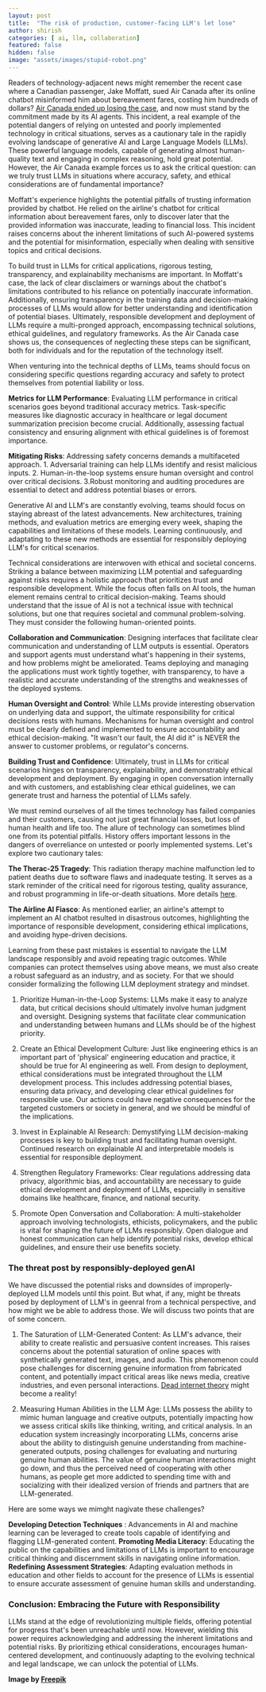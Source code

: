 ```yaml
---
layout: post
title:  "The risk of production, customer-facing LLM's let lose"
author: shirish
categories: [ ai, llm, collaboration]
featured: false
hidden: false
image: "assets/images/stupid-robot.png"
---
```


Readers of technology-adjacent news might remember the recent case where a Canadian passenger, Jake Moffatt, sued Air Canada after its online chatbot misinformed him about bereavement fares, costing him hundreds of dollars? [Air Canada ended up losing the case](https://www.washingtonpost.com/travel/2024/02/18/air-canada-airline-chatbot-ruling/), and now must stand by the commitment made by its AI agents. This incident, a real example of the potential dangers of relying on untested and poorly implemented technology in critical situations, serves as a cautionary tale in the rapidly evolving landscape of generative AI and Large Language Models (LLMs). These powerful language models, capable of generating almost human-quality text and engaging in complex reasoning, hold great potential. However, the Air Canada example forces us to ask the critical question: can we truly trust LLMs in situations where accuracy, safety, and ethical considerations are of fundamental importance?

Moffatt's experience highlights the potential pitfalls of trusting information provided by chatbot. He relied on the airline's chatbot for critical information about bereavement fares, only to discover later that the provided information was inaccurate, leading to financial loss. This incident raises concerns about the inherent limitations of such AI-powered systems and the potential for misinformation, especially when dealing with sensitive topics and critical decisions.

To build trust in LLMs for critical applications, rigorous testing, transparency, and explainability mechanisms are important. In Moffatt's case, the lack of clear disclaimers or warnings about the chatbot's limitations contributed to his reliance on potentially inaccurate information. Additionally, ensuring transparency in the training data and decision-making processes of LLMs would allow for better understanding and identification of potential biases. Ultimately, responsible development and deployment of LLMs require a multi-pronged approach, encompassing technical solutions, ethical guidelines, and regulatory frameworks. As the Air Canada case shows us, the consequences of neglecting these steps can be significant, both for individuals and for the reputation of the technology itself.

When venturing into the technical depths of LLMs, teams should focus on considering specific questions regarding accuracy and safety to protect themselves from potential liability or loss.

__Metrics for LLM Performance__: Evaluating LLM performance in critical scenarios goes beyond traditional accuracy metrics. Task-specific measures like diagnostic accuracy in healthcare or legal document summarization precision become crucial. Additionally, assessing factual consistency and ensuring alignment with ethical guidelines is of foremost importance.

__Mitigating Risks__:  Addressing safety concerns demands a multifaceted approach. 
    1. Adversarial training can help LLMs identify and resist malicious inputs.
    2. Human-in-the-loop systems ensure human oversight and control over critical decisions. 
    3.Robust monitoring and auditing procedures are essential to detect and address potential biases or errors.

Generative AI and LLM's are constantly evolving, teams should focus on staying abreast of the latest advancements. New architectures, training methods, and evaluation metrics are emerging every week, shaping the capabilities and limitations of these models. Learning continuously, and adaptating to these new methods are essential for responsibly deploying LLM's for critical scenarios.

Technical considerations are interwoven with ethical and societal concerns. Striking a balance between maximizing LLM potential and safeguarding against risks requires a holistic approach that prioritizes trust and responsible development. While the focus often falls on AI tools, the human element remains central to critical decision-making. Teams should understand that the issue of AI is not a technical issue with technical solutions, but one that requires societal and communal problem-solving. They must consider the following human-oriented points.

__Collaboration and Communication__: Designing interfaces that facilitate clear communication and understanding of LLM outputs is essential. Operators and support agents must understand what's happening in their systems, and how problems might be ameliorated. Teams deploying and managing the applications must work tightly together, with transparency, to have a realistic and accurate understanding of the strengths and weaknesses of the deployed systems.

__Human Oversight and Control__: While LLMs provide interesting observation on underlying data and support, the ultimate responsibility for critical decisions rests with humans. Mechanisms for human oversight and control must be clearly defined and implemented to ensure accountability and ethical decision-making. "It wasn't our fault, the AI did it" is NEVER the answer to customer problems, or regulator's concerns.

__Building Trust and Confidence__: Ultimately, trust in LLMs for critical scenarios hinges on transparency, explainability, and demonstrably ethical development and deployment. By engaging in open conversation internally and with customers, and establishing clear ethical guidelines, we can generate trust and harness the potential of LLMs safely.

We must remind ourselves of all the times technology has failed companies and their customers, causing not just great financial losses, but loss of human health and life too. The allure of technology can sometimes blind one from its potential pitfalls. History offers important lessons in the dangers of overreliance on untested or poorly implemented systems. Let's explore two cautionary tales:

__The Therac-25 Tragedy__: This radiation therapy machine malfunction led to patient deaths due to software flaws and inadequate testing. It serves as a stark reminder of the critical need for rigorous testing, quality assurance, and robust programming in life-or-death situations. More details [here](https://en.wikipedia.org/wiki/Therac-25).

__The Airline AI Fiasco__: As mentioned earlier, an airline's attempt to implement an AI chatbot resulted in disastrous outcomes, highlighting the importance of responsible development, considering ethical implications, and avoiding hype-driven decisions.

Learning from these past mistakes is essential to navigate the LLM landscape responsibly and avoid repeating tragic outcomes. While companies can protect themselves using above means, we must also create a robust safeguard as an industry, and as society. For that we should consider formalizing the following LLM deployment strategy and mindset.

1. Prioritize Human-in-the-Loop Systems: LLMs make it easy to analyze data, but critical decisions should ultimately involve human judgment and oversight. Designing systems that facilitate clear communication and understanding between humans and LLMs should be of the highest priority.

2. Create an Ethical Development Culture: Just like engineering ethics is an important part of 'physical' engineering education and practice, it should be true for AI engineering as well. From design to deployment, ethical considerations must be integrated throughout the LLM development process. This includes addressing potential biases, ensuring data privacy, and developing clear ethical guidelines for responsible use. Our actions could have negative consequences for the targeted customers or society in general, and we should be mindful of the implications.

3. Invest in Explainable AI Research: Demystifying LLM decision-making processes is key to building trust and facilitating human oversight. Continued research on explainable AI and interpretable models is essential for responsible deployment.

4. Strengthen Regulatory Frameworks: Clear regulations addressing data privacy, algorithmic bias, and accountability are necessary to guide ethical development and deployment of LLMs, especially in sensitive domains like healthcare, finance, and national security.

5. Promote Open Conversation and Collaboration: A multi-stakeholder approach involving technologists, ethicists, policymakers, and the public is vital for shaping the future of LLMs responsibly. Open dialogue and honest communication can help identify potential risks, develop ethical guidelines, and ensure their use benefits society.

### The threat post by responsibly-deployed genAI

We have discussed the potential risks and downsides of improperly-deployed LLM models until this point. But what, if any, might be threats posed by deployment of LLM's in geenral from a technical perspective, and how might we be able to address those. We will discuss two points that are of some concern.

1. The Saturation of LLM-Generated Content: As LLM's advance, their ability to create realistic and persuasive content increases. This raises concerns about the potential saturation of online spaces with synthetically generated text, images, and audio. This phenomenon could pose challenges for discerning genuine information from fabricated content, and potentially impact critical areas like news media, creative industries, and even personal interactions. [Dead internet theory](https://en.wikipedia.org/wiki/Dead_Internet_theory) might become a reality!

2. Measuring Human Abilities in the LLM Age: LLMs possess the ability to mimic human language and creative outputs, potentially impacting how we assess critical skills like thinking, writing, and critical analysis. In an education system increasingly incorporating LLMs, concerns arise about the ability to distinguish genuine understanding from machine-generated outputs, posing challenges for evaluating and nurturing genuine human abilities. The value of genuine human interactions might go down, and thus the perceived need of cooperating with other humans, as people get more addicted to spending time with and socializing with their idealized version of friends and partners that are LLM-generated.

Here are some ways we mimght nagivate these challenges?

__Developing Detection Techniques__ : Advancements in AI and machine learning can be leveraged to create tools capable of identifying and flagging LLM-generated content.
__Promoting Media Literacy__: Educating the public on the capabilities and limitations of LLMs is important to encourage critical thinking and discernment skills in navigating online information.
__Redefining Assessment Strategies__: Adapting evaluation methods in education and other fields to account for the presence of LLMs is essential to ensure accurate assessment of genuine human skills and understanding.

### Conclusion: Embracing the Future with Responsibility

LLMs stand at the edge of revolutionizing multiple fields, offering potential for progress that's been unreachable until now. However, wielding this power requires acknowledging and addressing the inherent limitations and potential risks. By prioritizing ethical considerations, encourages human-centered development, and continuously adapting to the evolving technical and legal landscape, we can unlock the potential of LLMs.

__Image by <a href="https://www.freepik.com/free-vector/flat-robot-collection-with-different-poses_1576714.htm#query=stupid%20robot&position=3&from_view=keyword&track=ais&uuid=006c7d73-d299-4adf-9d6f-5e92697a3a9a">Freepik</a>__